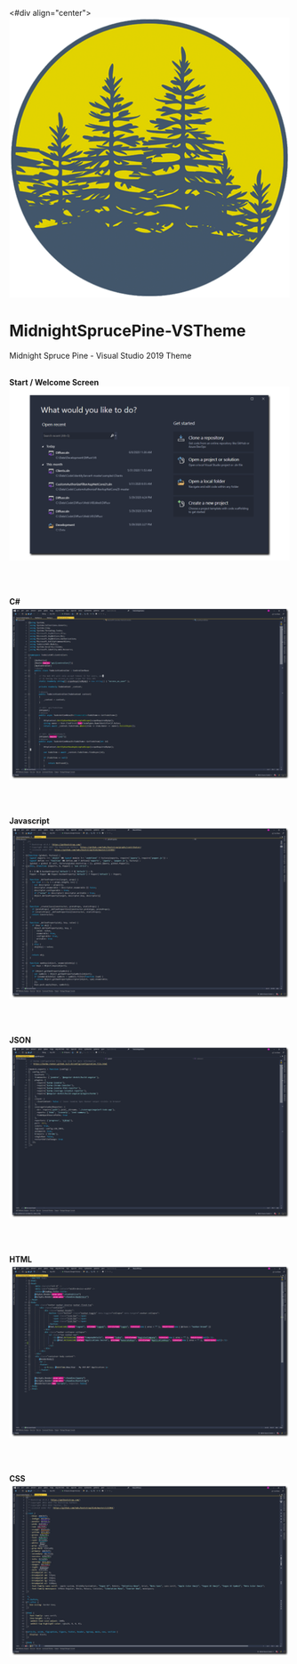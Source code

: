 <#div align="center">
![Logo](/Img/icon.png)
</div>

# MidnightSprucePine-VSTheme
Midnight Spruce Pine - Visual Studio 2019 Theme
<br/>
<br/>

**Start / Welcome Screen**
![C#](/Img/welcome.png)

<br/>
<br/>

**C#**
![C#](/Img/csharp.png)

<br/>
<br/>

**Javascript**
![C#](/Img/js.png)

<br/>
<br/>

**JSON**
![C#](/Img/json.png)

<br/>
<br/>

**HTML**
![C#](/Img/html.png)

<br/>
<br/>

**CSS**
![C#](/Img/css.png)
